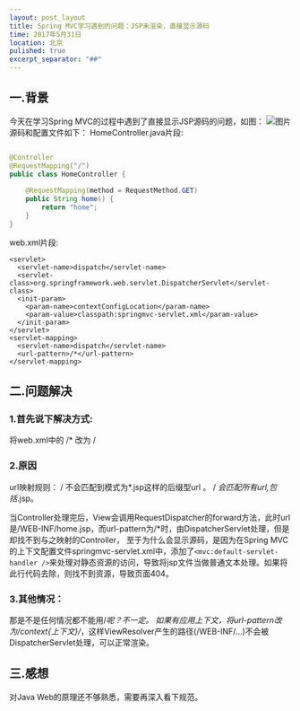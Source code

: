 ```yaml
---
layout: post_layout
title: Spring MVC学习遇到的问题：JSP未渲染，直接显示源码
time: 2017年5月31日
location: 北京
pulished: true
excerpt_separator: "##"
---
```


## 一.背景
今天在学习Spring MVC的过程中遇到了直接显示JSP源码的问题，如图：
![图片](http://7xlv11.com1.z0.glb.clouddn.com/Spring%20MVC%20JSP.png)
源码和配置文件如下：
HomeController.java片段:
```java

@Controller
@RequestMapping("/")
public class HomeController {
 
    @RequestMapping(method = RequestMethod.GET)
    public String home() {
        return "home";
    }
}
```
web.xml片段:
```
<servlet>
  <servlet-name>dispatch</servlet-name>
  <servlet-class>org.springframework.web.servlet.DispatcherServlet</servlet-class>
  <init-param>
    <param-name>contextConfigLocation</param-name>
    <param-value>classpath:springmvc-servlet.xml</param-value>
  </init-param>
</servlet>
<servlet-mapping>
  <servlet-name>dispatch</servlet-name>
  <url-pattern>/*</url-pattern>
</servlet-mapping>
```
## 二.问题解决
### 1.首先说下解决方式:
将web.xml中的 <url-pattern>/*</url-pattern> 改为 <url-pattern>/</url-pattern>

### 2.原因
url映射规则：
<url-pattern>/</url-pattern> 不会匹配到模式为*.jsp这样的后缀型url 。
<url-pattern>/*</url-pattern> 会匹配所有url,包括*.jsp。

当Controller处理完后，View会调用RequestDispatcher的forward方法，此时url是/WEB-INF/home.jsp，而url-pattern为/*时，由DispatcherServlet处理，但是却找不到与之映射的Controller，
至于为什么会显示源码，是因为在Spring MVC的上下文配置文件springmvc-servlet.xml中，添加了`<mvc:default-servlet-handler />`来处理对静态资源的访问，导致将jsp文件当做普通文本处理。如果将此行代码去除，则找不到资源，导致页面404。

### 3.其他情况：

那是不是任何情况都不能用/*呢？不一定。
如果有应用上下文，将url-pattern改为/context{上下文}/*，这样ViewResolver产生的路径(/WEB-INF/...)不会被DispatcherServlet处理，可以正常渲染。

## 三.感想
对Java Web的原理还不够熟悉，需要再深入看下规范。









